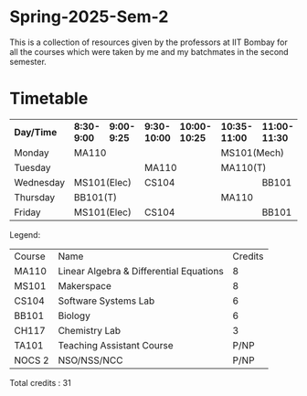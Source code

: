 # Spring-2025-Sem-2

This is a collection of resources given by the professors at IIT Bombay for all the courses which were taken by me and my batchmates in the second semester.

# Timetable


<table>
        <tr>
         <td colspan="2"><b>Day/Time</b></td>
          <td><b>8:30-9:00</b></td>
          <td><b>9:00-9:25</b></td>
          <td><b>9:30-10:00</b></td>
          <td><b>10:00-10:25</b></td>
          <td><b>10:35-11:00</b></td>
          <td><b>11:00-11:30</b></td>
          <td><b>11:35-12:00</b></td>
          <td><b>12:00-12:30</b></td>
          <th rowspan="6">L<br>U<br>N<br>C<br>H</th>
          <td colspan="2"><b>2:00-3:00</b></td>
          <td colspan="2"><b>3:00-4:00</b></td>
          <td colspan="2"><b>4:00-5:00</b></td>
      </tr>
      <tr>
          <td colspan="2">Monday</td>
          <td colspan = "2">MA110</td>
          <td colspan="2"> </td>
          <td colspan="2">MS101(Mech)</td>
          <td colspan="2"> </td>
          <td colspan="6">MS101(Mech Lab)</td>
      </tr>
      <tr>
          <td colspan="2">Tuesday</td>
          <td colspan="2"> </td>
          <td colspan="2">MA110</td>
          <td colspan="2">MA110(T)</td>
          <td colspan="2"> </td>
          <td colspan="6">CH117(P13)</td>
      </tr>
      <tr>
        <td colspan="2">Wednesday</td>
        <td colspan="2">MS101(Elec)</td>
        <td colspan="3">CS104</td>
        <td colspan="3">BB101</td>
        <td colspan="6">CS104 Lab</td>
    </tr>
    <tr>
        <td colspan="2">Thursday</td>
        <td colspan="2">BB101(T)</td>
        <td colspan="2"> </td>
        <td colspan="2">MA110</td>
        <td colspan="2"> </td>
        <td colspan="6">MS101(Elec Lab)</td>
    </tr>
    <tr>
        <td colspan="2">Friday</td>
        <td colspan="2">MS101(Elec)</td>
        <td colspan="3">CS104</td>
        <td colspan="3">BB101</td>
        <td colspan="6"> </td>
    </tr>
</table>

Legend:
<table>
  <tr>
    <td>Course</td>
    <td>Name</td>
    <td>Credits</td>
  </tr>
  <tr>
    <td>MA110</td>
    <td>Linear Algebra & Differential Equations</td>
    <td> 8 </td>
  </tr>
  <tr>
    <td>MS101</td>
    <td>Makerspace</td>
    <td> 8 </td>
  </tr>
  <tr>
    <td>CS104</td>
    <td>Software Systems Lab</td>
    <td> 6 </td>
  </tr>
  <tr>
    <td>BB101</td>
    <td>Biology</td>
    <td> 6 </td>
  </tr>
  <tr>
    <td>CH117</td>
    <td>Chemistry Lab</td>
    <td> 3 </td>
  </tr>
  <tr>
    <td>TA101</td>
    <td>Teaching Assistant Course</td>
    <td> P/NP </td>
  </tr>
  <tr>
    <td>NOCS 2</td>
    <td>NSO/NSS/NCC</td>
    <td> P/NP </td>
  </tr>
</table>

Total credits : 31


